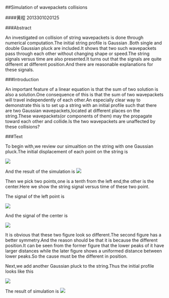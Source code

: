 ##Simulation of wavepackets collisions

####黄程   2013301020125

###Abstract

An investigated on collision of string wavepackets is done through numerical computation.The initial string profile is Gaussian .Both single and double Gaussian pluck are included.It shows that two such wavepackets pass through each other without changing  shape or speed.The string signals versus time are also presented.It turns out that the signals are  quite different at different position.And there are reasonable explanations for these signals.

###Introduction

An important feature of a linear equation is that the sum of two solution is also a solution.One consequence of this is that the sum of two wavepackets will travel independently of each other.An especially clear way to demonstrate this is to set up a string with an initial profile such that there are two Gaussian wavepackets,located at different places on the string.These wavepackets(or components of them) may the propagate toward each other and collide.Is the two wavepackets are unaffected by these collisions?

###Text

To begin with,we review our simualtion on the string with one Gaussian pluck.The initial displacement of each point on the string is

![](https://raw.githubusercontent.com/chenghuang2016/computationalphysics_N2013301020125/master/%E7%AC%AC%E5%8D%81%E5%9B%9B%E6%AC%A1%E4%BD%9C%E4%B8%9A/single.png)

And the result of the simulation is 
![](https://raw.githubusercontent.com/chenghuang2016/computationalphysics_N2013301020125/master/%E7%AC%AC%E5%8D%81%E5%9B%9B%E6%AC%A1%E4%BD%9C%E4%B8%9A/single.gif)

Then we pick two points,one is a tenth from the left end,the other is the center.Here we show the string signal versus time of these two point.

The signal of the left point is

![](https://raw.githubusercontent.com/chenghuang2016/computationalphysics_N2013301020125/master/%E7%AC%AC%E5%8D%81%E5%9B%9B%E6%AC%A1%E4%BD%9C%E4%B8%9A/singleleft.png)

And the signal of the center is

![](https://raw.githubusercontent.com/chenghuang2016/computationalphysics_N2013301020125/master/%E7%AC%AC%E5%8D%81%E5%9B%9B%E6%AC%A1%E4%BD%9C%E4%B8%9A/singlecenter.png)

It is obvious that these two figure look so different.The second figure has a better symmetry.And the reason should be that it is because the different position.It can be seen from the former figure that the lower peaks of it have larger distances while the later figure shows a uniformed distance between lower peaks.So the cause must be the different in position.

Next,we add another Gaussian pluck to the string.Thus the initial profile looks like this

![](https://raw.githubusercontent.com/chenghuang2016/computationalphysics_N2013301020125/master/%E7%AC%AC%E5%8D%81%E5%9B%9B%E6%AC%A1%E4%BD%9C%E4%B8%9A/double.png)

The result of simulation is
![](https://raw.githubusercontent.com/chenghuang2016/computationalphysics_N2013301020125/master/%E7%AC%AC%E5%8D%81%E5%9B%9B%E6%AC%A1%E4%BD%9C%E4%B8%9A/double.gif)
